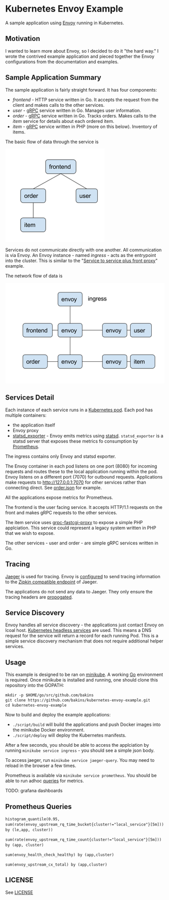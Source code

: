 # Kubernetes Envoy Example

A sample application using [Envoy](https://lyft.github.io/envoy/) running in Kubernetes.

## Motivation

I wanted to learn more about Envoy, so I decided to do it "the hard way." I wrote
the contrived example application and pieced together the Envoy configurations
from the documentation and examples.

## Sample Application Summary

The sample application is fairly straight forward.  It has four components:

* _frontend_ - HTTP service written in Go. It accepts the request from the client
and makes calls to the other services.
* _user_ - [gRPC](https://grpc.io/) service written in Go. Manages user information.
* _order_ - [gRPC](https://grpc.io/) service written in Go. Tracks orders. Makes calls
to the _item_ service for details about each ordered item.
* _item_ - [gRPC](https://grpc.io/) service written in PHP (more on this below).
Inventory of items.

The basic flow of data through the service is

![Logical Architecture](./logical.png)

Services do not communicate directly with one another. All communication is via
Envoy.  An Envoy instance - named _ingress_ - acts as the entrypoint into the cluster.
This is similar to the "[Service to service plus front proxy](https://lyft.github.io/envoy/docs/intro/deployment_types/front_proxy.html)" example.

The network flow of data is

![Service Communication](./communication.png)

## Services Detail

Each instance of each service runs in a [Kubernetes pod](https://kubernetes.io/docs/concepts/workloads/pods/pod/). Each pod has multiple
containers:

* the application itself
* Envoy proxy
* [statsd_exporter](https://github.com/prometheus/statsd_exporter) - Envoy emits metrics using [statsd](https://lyft.github.io/envoy/docs/intro/arch_overview/statistics.html?highlight=statsd). `statsd_exporter` is a statsd server that exposes these metrics
fo consumption by [Prometheus](https://prometheus.io/). 

The ingress contains only Envoy and statsd exporter.

The Envoy container in each pod listens on one port (8080)
for incoming requests and routes these to the local application running within the pod.
Envoy listens on a different port (7070) for outbound requests.  Applications make
requests to http://127.0.0.1:7070 for other services rather than connecting direct.
See [order.json](./deploy/envoy/order.json) for example.

All the applications expose metrics for Prometheus.

The frontend is the user facing service. It accepts HTTP/1.1 requests on the front and
makes gRPC requests to the other services.

The item service uses [grpc-fastcgi-proxy](https://github.com/bakins/grpc-fastcgi-proxy) to expose a simple PHP applciation.  This service could represent a legacy system
written in PHP that we wish to expose.

The other services - user and order - are simple gRPC services written in Go.

## Tracing

[Jaeger](https://github.com/uber/jaeger) is used for tracing. Envoy is [configured](https://lyft.github.io/envoy/docs/intro/arch_overview/tracing.html)
to send tracing information to the [Zipkin compatible endpoint](http://jaeger.readthedocs.io/en/latest/getting_started/#migrating-from-zipkin) of Jaeger.

The applications do not send any data to Jaeger. They only ensure the tracing headers
are [propogated](https://lyft.github.io/envoy/docs/install/sandboxes/zipkin_tracing.html).

## Service Discovery

Envoy handles all service discovery - the applications just contact Envoy on lcoal host.
[Kubernetes headless services](https://kubernetes.io/docs/concepts/services-networking/service/#headless-services) are used. This means a DNS request for the service will return a record for each running Pod.
This is a simple service discovery mechanism that does not require additional helper services.


## Usage

This example is designed to be ran on [minikube](https://github.com/kubernetes/minikube). 
A working [Go](https://golang.org/doc/install) environment is required.
Once minikube is installed and running, one should clone this repository into 
the GOPATH:

```shell
mkdir -p $HOME/go/src/github.com/bakins
git clone https://github.com/bakins/kubernetes-envoy-example.git
cd kubernetes-envoy-example
```

Now to build and deploy the example applications:

* `./script/build` will build the applications and push Docker images into
the minikube Docker environment.
* `./script/deploy` will deploy the Kubernetes manifests.

After a few seconds, you should be able to access the applciation by running
`minikube service ingress` - you should see a simple json body.

To access jaeger, run `minikube service jaeger-query`. You may need to reload in the
browser a few times.

Prometheus is available via `minikube service prometheus`.  You should be able to
run adhoc [queries](https://prometheus.io/docs/querying/basics/) for metrics.

TODO: grafana dashboards

## Prometheus Queries

`histogram_quantile(0.95, sum(rate(envoy_upstream_rq_time_bucket{cluster!="local_service"}[5m])) by (le,app, cluster))`

`sum(rate(envoy_upstream_rq_time_count{cluster!="local_service"}[5m])) by (app, cluster)`

`sum(envoy_health_check_healthy) by (app,cluster)`

`sum(envoy_upstream_cx_total) by (app,cluster)`

## LICENSE

See [LICENSE](./LICENSE)